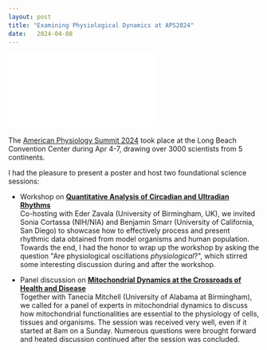```yaml
---
layout: post
title: "Examining Physiological Dynamics at APS2024"
date:   2024-04-08 
---
```


![APS2024](/images/APS2024_Summary.pdf)

The [American Physiology Summit 2024](https://www.physiology.org/professional-development/meetings-events/american-physiology-summit/summit-at-a-glance?SSO=Y) took place at the Long Beach Convention Center during Apr 4-7, drawing over 3000 scientists from 5 continents.

I had the pleasure to present a poster and host two foundational science sessions:

- Workshop on [**Quantitative Analysis of Circadian and Ultradian Rhythms**](https://www.physiology.org/professional-development/meetings-events/american-physiology-summit/program?SSO=Y#Saturday) \
Co-hosting with Eder Zavala (University of Birmingham, UK), we invited Sonia Cortassa (NIH/NIA) and Benjamin Smarr (University of California, San Diego) to showcase how to effectively process and present rhythmic data obtained from model organisms and human population. Towards the end, I had the honor to wrap up the workshop by asking the question "Are physiological oscillations *physiological*?", which stirred some interesting discussion during and after the workshop.

- Panel discussion on [**Mitochondrial Dynamics at the Crossroads of Health and Disease**](https://www.physiology.org/professional-development/meetings-events/american-physiology-summit/program?SSO=Y#Sunday) \
Together with Tanecia Mitchell (University of Alabama at Birmingham), we called for a panel of experts in mitochondrial dynamics to discuss how mitochondrial functionalities are essential to the physiology of cells, tissues and organisms. The session was received very well, even if it started at 8am on a Sunday. Numerous questions were brought forward and heated discussion continued after the session was concluded.  





